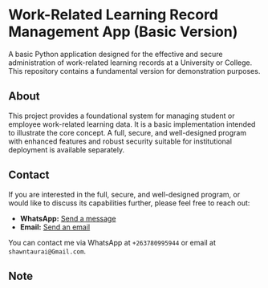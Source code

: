 # Work-Related Learning Record Management App (Basic Version)

A basic Python application designed for the effective and secure administration of work-related learning records at a University or College.
This repository contains a fundamental version for demonstration purposes.

## About

This project provides a foundational system for managing student or employee work-related learning data. It is a basic implementation intended
to illustrate the core concept. A full, secure, and well-designed program with enhanced features and robust security suitable for institutional 
deployment is available separately.

## Contact

If you are interested in the full, secure, and well-designed program, or would like to discuss its capabilities further, please feel free to reach out:

* **WhatsApp:** [Send a message](https://wa.me/263780995944)
* **Email:** [Send an email](mailto:shawntaurai@gmail.com)

You can contact me via WhatsApp at `+263780995944` or email at `shawntaurai@Gmail.com`.

## Note
